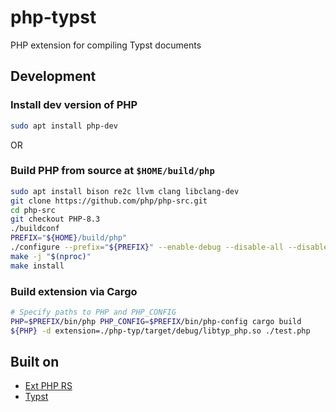 # php-typst

PHP extension for compiling Typst documents

## Development

### Install dev version of PHP

```sh
sudo apt install php-dev
```

OR

### Build PHP from source at `$HOME/build/php`

```sh
sudo apt install bison re2c llvm clang libclang-dev
git clone https://github.com/php/php-src.git
cd php-src
git checkout PHP-8.3
./buildconf
PREFIX="${HOME}/build/php"
./configure --prefix="${PREFIX}" --enable-debug --disable-all --disable-cgi
make -j "$(nproc)"
make install
```

### Build extension via Cargo

```sh
# Specify paths to PHP and PHP_CONFIG
PHP=$PREFIX/bin/php PHP_CONFIG=$PREFIX/bin/php-config cargo build
${PHP} -d extension=./php-typ/target/debug/libtyp_php.so ./test.php
```

## Built on

- [Ext PHP RS](https://github.com/davidcole1340/ext-php-rs)
- [Typst](https://github.com/typst/typst)
